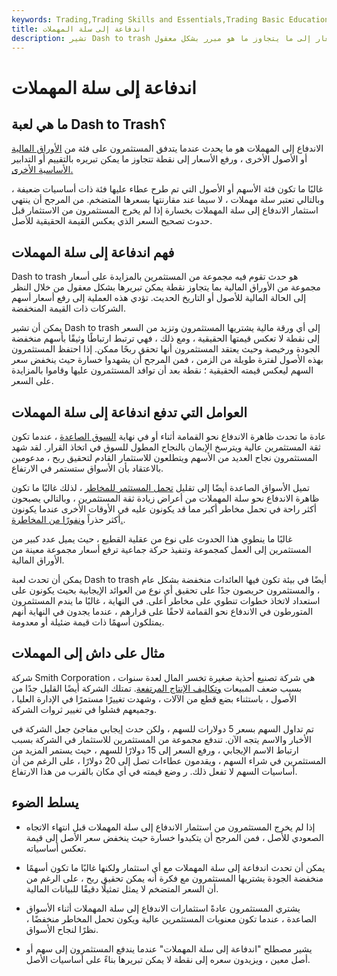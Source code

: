 ```yaml
---
keywords: Trading,Trading Skills and Essentials,Trading Basic Education,Trading Skills
title: اندفاعة إلى سلة المهملات
description: تشير Dash to trash إلى الموقف الذي يندفع فيه المستثمرون للاستثمار في فئة من الأوراق المالية أو الأصول الأخرى ، مما يؤدي إلى رفع الأسعار إلى ما يتجاوز ما هو مبرر بشكل معقول.
---
```


# اندفاعة إلى سلة المهملات
## ما هي لعبة Dash to Trash؟

الاندفاع إلى المهملات هو ما يحدث عندما يتدفق المستثمرون على فئة من [الأوراق المالية](/security) أو الأصول الأخرى ، ورفع الأسعار إلى نقطة تتجاوز ما يمكن تبريره بالتقييم أو التدابير [الأساسية الأخرى.](/fundamentals)

غالبًا ما تكون فئة الأسهم أو الأصول التي تم طرح عطاء عليها فئة ذات أساسيات ضعيفة ، وبالتالي تعتبر سلة مهملات ، لا سيما عند مقارنتها بسعرها المتضخم. من المرجح أن ينتهي استثمار الاندفاع إلى سلة المهملات بخسارة إذا لم يخرج المستثمرون من الاستثمار قبل حدوث تصحيح السعر الذي يعكس القيمة الحقيقية للأصل.

## فهم اندفاعة إلى سلة المهملات

Dash to trash هو حدث تقوم فيه مجموعة من المستثمرين بالمزايدة على أسعار مجموعة من الأوراق المالية بما يتجاوز نقطة يمكن تبريرها بشكل معقول من خلال النظر إلى الحالة المالية للأصول أو التاريخ الحديث. تؤدي هذه العملية إلى رفع أسعار أسهم الشركات ذات القيمة المنخفضة.

يمكن أن تشير Dash to trash إلى أي ورقة مالية يشتريها المستثمرون وتزيد من السعر إلى نقطة لا تعكس قيمتها الحقيقية ، ومع ذلك ، فهي ترتبط ارتباطًا وثيقًا بأسهم منخفضة الجودة ورخيصة وحيث يعتقد المستثمرون أنها تحقق ربحًا ممكن. إذا احتفظ المستثمرون بهذه الأصول لفترة طويلة من الزمن ، فمن المرجح أن يشهدوا خسارة حيث ينخفض سعر السهم ليعكس قيمته الحقيقية ؛ نقطة بعد أن توافد المستثمرون عليها وقاموا بالمزايدة على السعر.

## العوامل التي تدفع اندفاعة إلى سلة المهملات

عادة ما تحدث ظاهرة الاندفاع نحو القمامة أثناء أو في نهاية [السوق الصاعدة](/bullmarket) ، عندما تكون ثقة المستثمرين عالية ويترسخ الإيمان بالنجاح المطول للسوق في اتخاذ القرار. لقد شهد المستثمرون نجاح العديد من الأسهم ويتطلعون للاستثمار القادم لتحقيق ربح ، مدعومين بالاعتقاد بأن الأسواق ستستمر في الارتفاع.

تميل الأسواق الصاعدة أيضًا إلى تقليل [تحمل المستثمر للمخاطر](/risktolerance) ، لذلك غالبًا ما تكون ظاهرة الاندفاع نحو سلة المهملات من أعراض زيادة ثقة المستثمرين ، وبالتالي يصبحون أكثر راحة في تحمل مخاطر أكبر مما قد يكونون عليه في الأوقات الأخرى عندما يكونون أكثر حذراً [ونفورًا من المخاطرة.](/riskaverse).

غالبًا ما ينطوي هذا الحدوث على نوع من عقلية القطيع ، حيث يميل عدد كبير من المستثمرين إلى العمل كمجموعة وتنفيذ حركة جماعية ترفع أسعار مجموعة معينة من الأوراق المالية.

يمكن أن تحدث لعبة Dash to trash أيضًا في بيئة تكون فيها العائدات منخفضة بشكل عام ، والمستثمرون حريصون جدًا على تحقيق أي نوع من العوائد الإيجابية بحيث يكونون على استعداد لاتخاذ خطوات تنطوي على مخاطر أعلى. في النهاية ، غالبًا ما يندم المستثمرون المتورطون في الاندفاع نحو القمامة لاحقًا على قرارهم ، عندما يجدون في النهاية أنهم يمتلكون أسهمًا ذات قيمة ضئيلة أو معدومة.

## مثال على داش إلى المهملات

شركة Smith Corporation هي شركة تصنيع أحذية صغيرة تخسر المال لعدة سنوات ، بسبب ضعف المبيعات [وتكاليف الإنتاج المرتفعة](/production-cost). تمتلك الشركة أيضًا القليل جدًا من الأصول ، باستثناء بضع قطع من الآلات ، وشهدت تغييرًا مستمرًا في الإدارة العليا ، وجميعهم فشلوا في تغيير ثروات الشركة.

تم تداول السهم بسعر 5 دولارات للسهم ، ولكن حدث إيجابي مفاجئ جعل الشركة في الأخبار والاسم يتجه الآن. تندفع مجموعة من المستثمرين للاستثمار في الشركة بسبب ارتباط الاسم الإيجابي ، ورفع السعر إلى 15 دولارًا للسهم ، حيث يستمر المزيد من المستثمرين في شراء السهم ، ويقدمون عطاءات تصل إلى 20 دولارًا ، على الرغم من أن أساسيات السهم لا تفعل ذلك. ر وضع قيمته في أي مكان بالقرب من هذا الارتفاع.

## يسلط الضوء

- إذا لم يخرج المستثمرون من استثمار الاندفاع إلى سلة المهملات قبل انتهاء الاتجاه الصعودي للأصل ، فمن المرجح أن يتكبدوا خسارة حيث ينخفض سعر الأصل إلى قيمة تعكس أساسياته.

- يمكن أن تحدث اندفاعة إلى سلة المهملات مع أي استثمار ولكنها غالبًا ما تكون أسهمًا منخفضة الجودة يشتريها المستثمرون مع فكرة أنه يمكن تحقيق ربح ، على الرغم من أن السعر المتضخم لا يمثل تمثيلًا دقيقًا للبيانات المالية.

- يشتري المستثمرون عادةً استثمارات الاندفاع إلى سلة المهملات أثناء الأسواق الصاعدة ، عندما تكون معنويات المستثمرين عالية ويكون تحمل المخاطر منخفضًا ، نظرًا لنجاح الأسواق.

- يشير مصطلح "اندفاعة إلى سلة المهملات" عندما يندفع المستثمرون إلى سهم أو أصل معين ، ويزيدون سعره إلى نقطة لا يمكن تبريرها بناءً على أساسيات الأصل.

